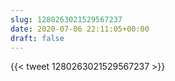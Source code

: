 ```yaml
---
slug: 1280263021529567237
date: 2020-07-06 22:11:05+00:00
draft: false
---
```


{{< tweet 1280263021529567237 >}}
